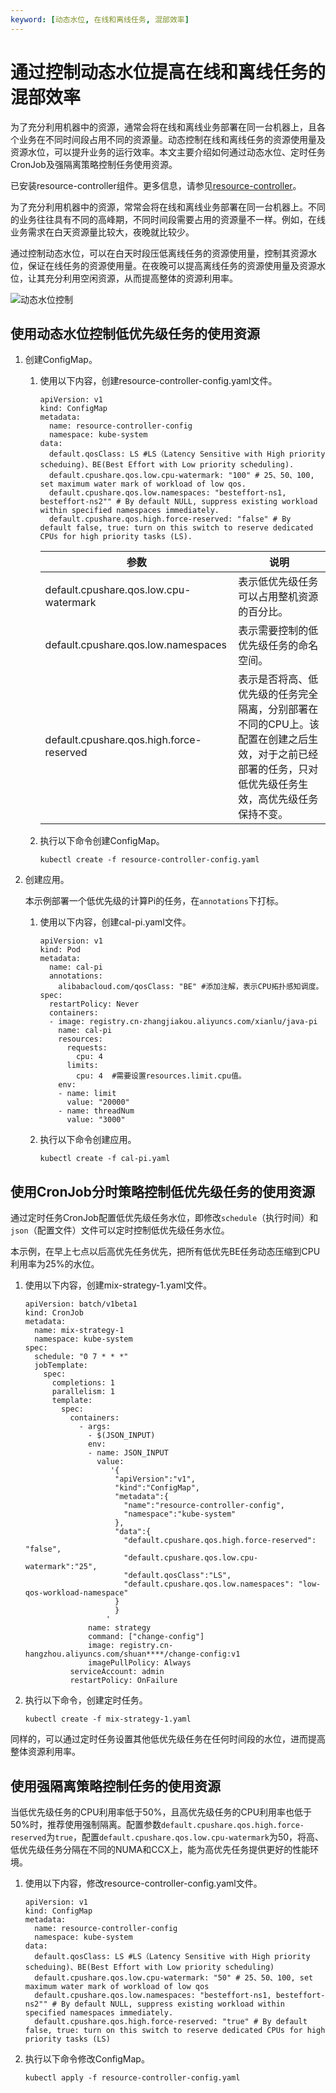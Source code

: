```yaml
---
keyword: [动态水位, 在线和离线任务, 混部效率]
---
```


# 通过控制动态水位提高在线和离线任务的混部效率

为了充分利用机器中的资源，通常会将在线和离线业务部署在同一台机器上，且各个业务在不同时间段占用不同的资源量。动态控制在线和离线任务的资源使用量及资源水位，可以提升业务的运行效率。本文主要介绍如何通过动态水位、定时任务CronJob及强隔离策略控制任务使用资源。

已安装resource-controller组件。更多信息，请参见[resource-controller](/intl.zh-CN/产品发布记录/组件介绍与变更记录/其他/resource-controller.md)。

为了充分利用机器中的资源，常常会将在线和离线业务部署在同一台机器上。不同的业务往往具有不同的高峰期，不同时间段需要占用的资源量不一样。例如，在线业务需求在白天资源量比较大，夜晚就比较少。

通过控制动态水位，可以在白天时段压低离线任务的资源使用量，控制其资源水位，保证在线任务的资源使用量。在夜晚可以提高离线任务的资源使用量及资源水位，让其充分利用空闲资源，从而提高整体的资源利用率。

![动态水位控制](https://static-aliyun-doc.oss-accelerate.aliyuncs.com/assets/img/zh-CN/9410405261/p290429.png)

## 使用动态水位控制低优先级任务的使用资源

1.  创建ConfigMap。

    1.  使用以下内容，创建resource-controller-config.yaml文件。

        ```
        apiVersion: v1
        kind: ConfigMap
        metadata:
          name: resource-controller-config
          namespace: kube-system
        data:
          default.qosClass: LS #LS（Latency Sensitive with High priority scheduing)、BE(Best Effort with Low priority scheduling).
          default.cpushare.qos.low.cpu-watermark: "100" # 25、50、100, set maximum water mark of workload of low qos.
          default.cpushare.qos.low.namespaces: "besteffort-ns1, besteffort-ns2"" # By default NULL, suppress existing workload within specified namespaces immediately.
          default.cpushare.qos.high.force-reserved: "false" # By default false, true: turn on this switch to reserve dedicated CPUs for high priority tasks (LS).
        ```

        |参数|说明|
        |--|--|
        |default.cpushare.qos.low.cpu-watermark|表示低优先级任务可以占用整机资源的百分比。|
        |default.cpushare.qos.low.namespaces|表示需要控制的低优先级任务的命名空间。|
        |default.cpushare.qos.high.force-reserved|表示是否将高、低优先级的任务完全隔离，分别部署在不同的CPU上。该配置在创建之后生效，对于之前已经部署的任务，只对低优先级任务生效，高优先级任务保持不变。 |

    2.  执行以下命令创建ConfigMap。

        ```
        kubectl create -f resource-controller-config.yaml
        ```

2.  创建应用。

    本示例部署一个低优先级的计算Pi的任务，在`annotations`下打标。

    1.  使用以下内容，创建cal-pi.yaml文件。

        ```
        apiVersion: v1
        kind: Pod
        metadata:
          name: cal-pi
          annotations: 
            alibabacloud.com/qosClass: "BE" #添加注解，表示CPU拓扑感知调度。
        spec:
          restartPolicy: Never
          containers:
          - image: registry.cn-zhangjiakou.aliyuncs.com/xianlu/java-pi
            name: cal-pi
            resources:
              requests:
                cpu: 4
              limits:
                cpu: 4  #需要设置resources.limit.cpu值。
            env:
            - name: limit
              value: "20000"
            - name: threadNum
              value: "3000"
        ```

    2.  执行以下命令创建应用。

        ```
        kubectl create -f cal-pi.yaml
        ```


## 使用CronJob分时策略控制低优先级任务的使用资源

通过定时任务CronJob配置低优先级任务水位，即修改`schedule`（执行时间）和 `json`（配置文件）文件可以定时控制低优先级任务水位。

本示例，在早上七点以后高优先任务优先，把所有低优先BE任务动态压缩到CPU利用率为25%的水位。

1.  使用以下内容，创建mix-strategy-1.yaml文件。

    ```
    apiVersion: batch/v1beta1
    kind: CronJob
    metadata:
      name: mix-strategy-1
      namespace: kube-system
    spec:
      schedule: "0 7 * * *"
      jobTemplate:
        spec:
          completions: 1
          parallelism: 1
          template:
            spec:
              containers:
                - args:
                  - $(JSON_INPUT)
                  env:
                  - name: JSON_INPUT
                    value:
                       '{
                        "apiVersion":"v1",
                        "kind":"ConfigMap",
                        "metadata":{
                          "name":"resource-controller-config",
                          "namespace":"kube-system"
                        },
                        "data":{
                          "default.cpushare.qos.high.force-reserved": "false",
                          "default.cpushare.qos.low.cpu-watermark":"25",
                          "default.qosClass":"LS",
                          "default.cpushare.qos.low.namespaces": "low-qos-workload-namespace"
                        }
                        }
                      '
                  name: strategy
                  command: ["change-config"]
                  image: registry.cn-hangzhou.aliyuncs.com/shuan****/change-config:v1
                  imagePullPolicy: Always
              serviceAccount: admin
              restartPolicy: OnFailure
    ```

2.  执行以下命令，创建定时任务。

    ```
    kubectl create -f mix-strategy-1.yaml
    ```


同样的，可以通过定时任务设置其他低优先级任务在任何时间段的水位，进而提高整体资源利用率。

## 使用强隔离策略控制任务的使用资源

当低优先级任务的CPU利用率低于50%，且高优先级任务的CPU利用率也低于50%时，推荐使用强制隔离。配置参数`default.cpushare.qos.high.force-reserved`为`true`，配置`default.cpushare.qos.low.cpu-watermark`为50，将高、低优先级任务分隔在不同的NUMA和CCX上，能为高优先任务提供更好的性能环境。

1.  使用以下内容，修改resource-controller-config.yaml文件。

    ```
    apiVersion: v1
    kind: ConfigMap
    metadata:
      name: resource-controller-config
      namespace: kube-system
    data:
      default.qosClass: LS #LS（Latency Sensitive with High priority scheduing)、BE(Best Effort with Low priority scheduling)
      default.cpushare.qos.low.cpu-watermark: "50" # 25、50、100, set maximum water mark of workload of low qos
      default.cpushare.qos.low.namespaces: "besteffort-ns1, besteffort-ns2"" # By default NULL, suppress existing workload within specified namespaces immediately.
      default.cpushare.qos.high.force-reserved: "true" # By default false, true: turn on this switch to reserve dedicated CPUs for high priority tasks (LS)
    ```

2.  执行以下命令修改ConfigMap。

    ```
    kubectl apply -f resource-controller-config.yaml
    ```


